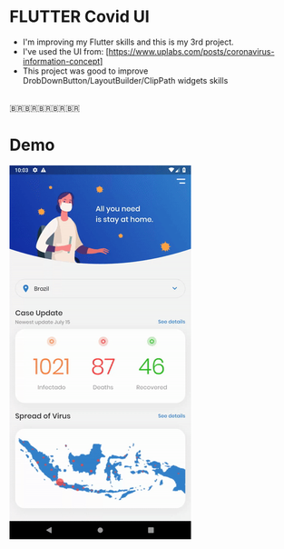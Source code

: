 
# FLUTTER Covid UI 
- I'm improving my Flutter skills and this is my 3rd project.
- I've used the UI from: [https://www.uplabs.com/posts/coronavirus-information-concept]
- This project was good to improve DrobDownButton/LayoutBuilder/ClipPath widgets skills

<br>
<span>&#x1f1e7;&#x1f1f7;</span><span>&#x1f1e7;&#x1f1f7;</span><span>&#x1f1e7;&#x1f1f7;</span><span>&#x1f1e7;&#x1f1f7;</span><span>&#x1f1e7;&#x1f1f7;</span>
<br>

# Demo

![Screenshot 1](covid.gif)



